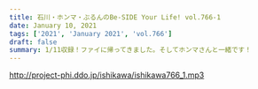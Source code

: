 ```yaml
---
title: 石川・ホンマ・ぶるんのBe-SIDE Your Life! vol.766-1
date: January 10, 2021
tags: ['2021', 'January 2021', 'vol.766']
draft: false
summary: 1/11収録！ファイに帰ってきました。そしてホンマさんと一緒です！
---
```


http://project-phi.ddo.jp/ishikawa/ishikawa766_1.mp3